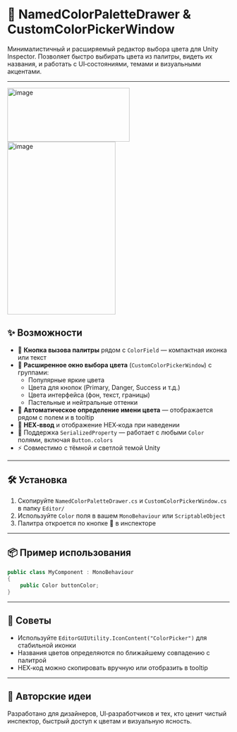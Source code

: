 
# 🎨 NamedColorPaletteDrawer & CustomColorPickerWindow

Минималистичный и расширяемый редактор выбора цвета для Unity Inspector. Позволяет быстро выбирать цвета из палитры, видеть их названия, и работать с UI‑состояниями, темами и визуальными акцентами.

---
<img width="277" height="122" alt="image" src="https://github.com/user-attachments/assets/e41741e5-fc20-46f2-a7a9-9efb2548e765" />
<img width="245" height="392" alt="image" src="https://github.com/user-attachments/assets/b80f8940-58b2-49d1-acb6-71b569a49643" />

## ✨ Возможности

- 🔘 **Кнопка вызова палитры** рядом с `ColorField` — компактная иконка или текст
- 🎨 **Расширенное окно выбора цвета** (`CustomColorPickerWindow`) с группами:
  - Популярные яркие цвета
  - Цвета для кнопок (Primary, Danger, Success и т.д.)
  - Цвета интерфейса (фон, текст, границы)
  - Пастельные и нейтральные оттенки
- 🧠 **Автоматическое определение имени цвета** — отображается рядом с полем и в tooltip
- 🧾 **HEX‑ввод** и отображение HEX‑кода при наведении
- 🧩 Поддержка `SerializedProperty` — работает с любыми `Color` полями, включая `Button.colors`
- ⚡ Совместимо с тёмной и светлой темой Unity

---

## 🛠 Установка

1. Скопируйте `NamedColorPaletteDrawer.cs` и `CustomColorPickerWindow.cs` в папку `Editor/`
2. Используйте `Color` поля в вашем `MonoBehaviour` или `ScriptableObject`
3. Палитра откроется по кнопке 🎨 в инспекторе

---

## 📦 Пример использования

```csharp
public class MyComponent : MonoBehaviour
{
    public Color buttonColor;
}
```

---

## 📌 Советы

- Используйте `EditorGUIUtility.IconContent("ColorPicker")` для стабильной иконки
- Названия цветов определяются по ближайшему совпадению с палитрой
- HEX‑код можно скопировать вручную или отобразить в tooltip

---

## 🧠 Авторские идеи

Разработано для дизайнеров, UI‑разработчиков и тех, кто ценит чистый инспектор, быстрый доступ к цветам и визуальную ясность.
